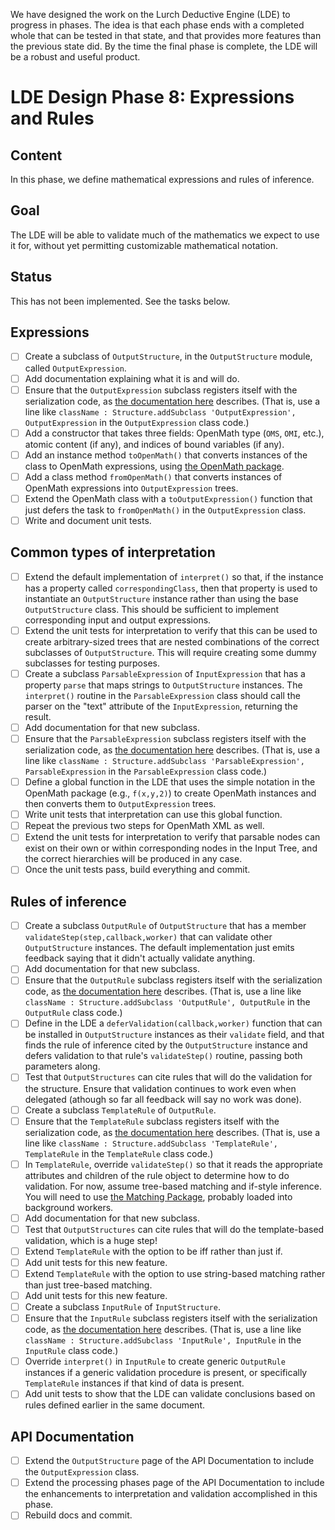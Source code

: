 
We have designed the work on the Lurch Deductive Engine (LDE) to progress in
phases.  The idea is that each phase ends with a completed whole that can be
tested in that state, and that provides more features than the previous
state did.  By the time the final phase is complete, the LDE will be a
robust and useful product.

# LDE Design Phase 8: Expressions and Rules

## Content

In this phase, we define mathematical expressions and rules of inference.

## Goal

The LDE will be able to validate much of the mathematics we expect to use it
for, without yet permitting customizable mathematical notation.

## Status

This has not been implemented.  See the tasks below.

## Expressions

 * [ ] Create a subclass of `OutputStructure`, in the `OutputStructure`
   module, called `OutputExpression`.
 * [ ] Add documentation explaining what it is and will do.
 * [ ] Ensure that the `OutputExpression` subclass registers itself with the
   serialization code, as
   [the documentation here](https://github.com/lurchmath/lde/blob/master/src/structure.litcoffee#registering-class-names)
   describes.  (That is, use a line like
   `className : Structure.addSubclass 'OutputExpression', OutputExpression`
   in the `OutputExpression` class code.)
 * [ ] Add a constructor that takes three fields: OpenMath type (`OMS`,
   `OMI`, etc.), atomic content (if any), and indices of bound variables (if
   any).
 * [ ] Add an instance method `toOpenMath()` that converts instances of
   the class to OpenMath expressions, using
   [the OpenMath package](https://github.com/lurchmath/openmath-js).
 * [ ] Add a class method `fromOpenMath()` that converts instances of
   OpenMath expressions into `OutputExpression` trees.
 * [ ] Extend the OpenMath class with a `toOutputExpression()` function that
   just defers the task to `fromOpenMath()` in the `OutputExpression` class.
 * [ ] Write and document unit tests.

## Common types of interpretation

 * [ ] Extend the default implementation of `interpret()` so that, if the
   instance has a property called `correspondingClass`, then that property
   is used to instantiate an `OutputStructure` instance rather than using
   the base `OutputStructure` class.  This should be sufficient to implement
   corresponding input and output expressions.
 * [ ] Extend the unit tests for interpretation to verify that this can be
   used to create arbitrary-sized trees that are nested combinations of the
   correct subclasses of `OutputStructure`.  This will require creating some
   dummy subclasses for testing purposes.
 * [ ] Create a subclass `ParsableExpression` of `InputExpression` that has
   a property `parse` that maps strings to `OutputStructure` instances.  The
   `interpret()` routine in the `ParsableExpression` class should call the
   parser on the "text" attribute of the `InputExpression`, returning the
   result.
 * [ ] Add documentation for that new subclass.
 * [ ] Ensure that the `ParsableExpression` subclass registers itself with the
   serialization code, as
   [the documentation here](https://github.com/lurchmath/lde/blob/master/src/structure.litcoffee#registering-class-names)
   describes.  (That is, use a line like
   `className : Structure.addSubclass 'ParsableExpression', ParsableExpression`
   in the `ParsableExpression` class code.)
 * [ ] Define a global function in the LDE that uses the simple notation in
   the OpenMath package (e.g., `f(x,y,2)`) to create OpenMath instances and
   then converts them to `OutputExpression` trees.
 * [ ] Write unit tests that interpretation can use this global function.
 * [ ] Repeat the previous two steps for OpenMath XML as well.
 * [ ] Extend the unit tests for interpretation to verify that parsable
   nodes can exist on their own or within corresponding nodes in the Input
   Tree, and the correct hierarchies will be produced in any case.
 * [ ] Once the unit tests pass, build everything and commit.

## Rules of inference

 * [ ] Create a subclass `OutputRule` of `OutputStructure` that has
   a member `validateStep(step,callback,worker)` that can validate other
   `OutputStructure` instances.  The default implementation just emits
   feedback saying that it didn't actually validate anything.
 * [ ] Add documentation for that new subclass.
 * [ ] Ensure that the `OutputRule` subclass registers itself with the
   serialization code, as
   [the documentation here](https://github.com/lurchmath/lde/blob/master/src/structure.litcoffee#registering-class-names)
   describes.  (That is, use a line like
   `className : Structure.addSubclass 'OutputRule', OutputRule` in the
   `OutputRule` class code.)
 * [ ] Define in the LDE a `deferValidation(callback,worker)` function that
   can be installed in `OutputStructure` instances as their `validate`
   field, and that finds the rule of inference cited by the
   `OutputStructure` instance and defers validation to that rule's
   `validateStep()` routine, passing both parameters along.
 * [ ] Test that `OutputStructures` can cite rules that will do the
   validation for the structure.  Ensure that validation continues to work
   even when delegated (athough so far all feedback will say no work was
   done).
 * [ ] Create a subclass `TemplateRule` of `OutputRule`.
 * [ ] Ensure that the `TemplateRule` subclass registers itself with the
   serialization code, as
   [the documentation here](https://github.com/lurchmath/lde/blob/master/src/structure.litcoffee#registering-class-names)
   describes.  (That is, use a line like
   `className : Structure.addSubclass 'TemplateRule', TemplateRule` in the
   `TemplateRule` class code.)
 * [ ] In `TemplateRule`, override `validateStep()` so that it reads the
   appropriate attributes and children of the rule object to determine how
   to do validation.  For now, assume tree-based matching and if-style
   inference.  You will need to use
   [the Matching Package](https://github.com/lurchmath/first-order-matching),
   probably loaded into background workers.
 * [ ] Add documentation for that new subclass.
 * [ ] Test that `OutputStructures` can cite rules that will do the
   template-based validation, which is a huge step!
 * [ ] Extend `TemplateRule` with the option to be iff rather than just if.
 * [ ] Add unit tests for this new feature.
 * [ ] Extend `TemplateRule` with the option to use string-based matching
   rather than just tree-based matching.
 * [ ] Add unit tests for this new feature.
 * [ ] Create a subclass `InputRule` of `InputStructure`.
 * [ ] Ensure that the `InputRule` subclass registers itself with the
   serialization code, as
   [the documentation here](https://github.com/lurchmath/lde/blob/master/src/structure.litcoffee#registering-class-names)
   describes.  (That is, use a line like
   `className : Structure.addSubclass 'InputRule', InputRule` in the
   `InputRule` class code.)
 * [ ] Override `interpret()` in `InputRule` to create generic `OutputRule`
   instances if a generic validation procedure is present, or specifically
   `TemplateRule` instances if that kind of data is present.
 * [ ] Add unit tests to show that the LDE can validate conclusions based on
   rules defined earlier in the same document.

## API Documentation

 * [ ] Extend the `OutputStructure` page of the API Documentation to include
   the `OutputExpression` class.
 * [ ] Extend the processing phases page of the API Documentation to include
   the enhancements to interpretation and validation accomplished in this
   phase.
 * [ ] Rebuild docs and commit.
